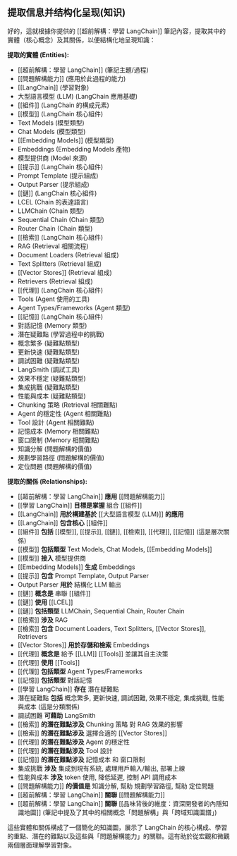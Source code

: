## 提取信息并结构化呈现(知识)

好的，這就根據你提供的 [[超前解構：學習 LangChain]] 筆記內容，提取其中的實體（核心概念）及其關係，以便結構化地呈現知識：

**提取的實體 (Entities):**

*   [[超前解構：學習 LangChain]] (筆記主題/過程)
*   [[問題解構能力]] (應用於此過程的能力)
*   [[LangChain]] (學習對象)
*   大型語言模型 (LLM) (LangChain 應用基礎)
*   [[組件]] (LangChain 的構成元素)
*   [[模型]] (LangChain 核心組件)
*   Text Models (模型類型)
*   Chat Models (模型類型)
*   [[Embedding Models]] (模型類型)
*   Embeddings (Embedding Models 產物)
*   模型提供商 (Model 來源)
*   [[提示]] (LangChain 核心組件)
*   Prompt Template (提示組成)
*   Output Parser (提示組成)
*   [[鏈]] (LangChain 核心組件)
*   LCEL (Chain 的表達語言)
*   LLMChain (Chain 類型)
*   Sequential Chain (Chain 類型)
*   Router Chain (Chain 類型)
*   [[檢索]] (LangChain 核心組件)
*   RAG (Retrieval 相關流程)
*   Document Loaders (Retrieval 組成)
*   Text Splitters (Retrieval 組成)
*   [[Vector Stores]] (Retrieval 組成)
*   Retrievers (Retrieval 組成)
*   [[代理]] (LangChain 核心組件)
*   Tools (Agent 使用的工具)
*   Agent Types/Frameworks (Agent 類型)
*   [[記憶]] (LangChain 核心組件)
*   對話記憶 (Memory 類型)
*   潛在疑難點 (學習過程中的挑戰)
*   概念繁多 (疑難點類型)
*   更新快速 (疑難點類型)
*   調試困難 (疑難點類型)
*   LangSmith (調試工具)
*   效果不穩定 (疑難點類型)
*   集成挑戰 (疑難點類型)
*   性能與成本 (疑難點類型)
*   Chunking 策略 (Retrieval 相關難點)
*   Agent 的穩定性 (Agent 相關難點)
*   Tool 設計 (Agent 相關難點)
*   記憶成本 (Memory 相關難點)
*   窗口限制 (Memory 相關難點)
*   知識分解 (問題解構的價值)
*   規劃學習路徑 (問題解構的價值)
*   定位問題 (問題解構的價值)

**提取的關係 (Relationships):**

*   [[超前解構：學習 LangChain]] **應用** [[問題解構能力]]
*   [[學習 LangChain]] **目標是掌握** 組合 [[組件]]
*   [[LangChain]] **用於構建基於** [[大型語言模型 (LLM)]] **的應用**
*   [[LangChain]] **包含核心** [[組件]]
*   [[組件]] **包括** [[模型]], [[提示]], [[鏈]], [[檢索]], [[代理]], [[記憶]] (這是層次關係)
*   [[模型]] **包括類型** Text Models, Chat Models, [[Embedding Models]]
*   [[模型]] **接入** 模型提供商
*   [[Embedding Models]] **生成** Embeddings
*   [[提示]] **包含** Prompt Template, Output Parser
*   Output Parser **用於** 結構化 LLM 輸出
*   [[鏈]] **概念是** 串聯 [[組件]]
*   [[鏈]] **使用** [[LCEL]]
*   [[鏈]] **包括類型** LLMChain, Sequential Chain, Router Chain
*   [[檢索]] **涉及** RAG
*   [[檢索]] **包含** Document Loaders, Text Splitters, [[Vector Stores]], Retrievers
*   [[Vector Stores]] **用於存儲和檢索** Embeddings
*   [[代理]] **概念是** 給予 [[LLM]] [[Tools]] 並讓其自主決策
*   [[代理]] **使用** [[Tools]]
*   [[代理]] **包括類型** Agent Types/Frameworks
*   [[記憶]] **包括類型** 對話記憶
*   [[學習 LangChain]] **存在** 潛在疑難點
*   潛在疑難點 **包括** 概念繁多, 更新快速, 調試困難, 效果不穩定, 集成挑戰, 性能與成本 (這是分類關係)
*   調試困難 **可藉助** LangSmith
*   [[檢索]] **的潛在難點涉及** Chunking 策略 對 RAG 效果的影響
*   [[檢索]] **的潛在難點涉及** 選擇合適的 [[Vector Stores]]
*   [[代理]] **的潛在難點涉及** Agent 的穩定性
*   [[代理]] **的潛在難點涉及** Tool 設計
*   [[記憶]] **的潛在難點涉及** 記憶成本 和 窗口限制
*   集成挑戰 **涉及** 集成到現有系統, 處理用戶輸入/輸出, 部署上線
*   性能與成本 **涉及** token 使用, 降低延遲, 控制 API 調用成本
*   [[問題解構能力]] **的價值是** 知識分解, 幫助 規劃學習路徑, 幫助 定位問題
*   [[超前解構：學習 LangChain]] **關聯** [[問題解構能力]]
*   [[超前解構：學習 LangChain]] **關聯** [[品味背後的維度：資深開發者的內隱知識地圖]] (筆記中提及了其中的相關概念「問題解構」與「跨域知識圖譜」)

這些實體和關係構成了一個簡化的知識圖，展示了 LangChain 的核心構成、學習的重點、潛在的難點以及這些與「問題解構能力」的關聯。這有助於從宏觀和微觀兩個層面理解學習對象。